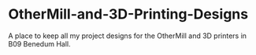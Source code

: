 # OtherMill-and-3D-Printing-Designs
A place to keep all my project designs for the OtherMill and 3D printers in B09 Benedum Hall.
